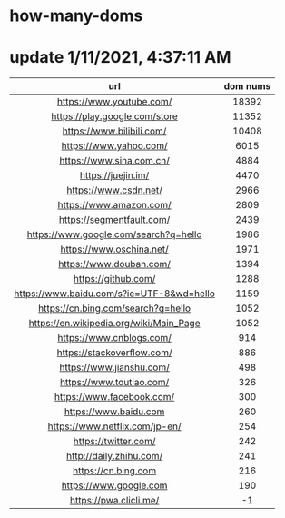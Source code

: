 # how-many-doms

# update 1/11/2021, 4:37:11 AM

url | dom nums
:-: | :-:
https://www.youtube.com/ | 18392
https://play.google.com/store | 11352
https://www.bilibili.com/ | 10408
https://www.yahoo.com/ | 6015
https://www.sina.com.cn/ | 4884
https://juejin.im/ | 4470
https://www.csdn.net/ | 2966
https://www.amazon.com/ | 2809
https://segmentfault.com/ | 2439
https://www.google.com/search?q=hello | 1986
https://www.oschina.net/ | 1971
https://www.douban.com/ | 1394
https://github.com/ | 1288
https://www.baidu.com/s?ie=UTF-8&wd=hello | 1159
https://cn.bing.com/search?q=hello | 1052
https://en.wikipedia.org/wiki/Main_Page | 1052
https://www.cnblogs.com/ | 914
https://stackoverflow.com/ | 886
https://www.jianshu.com/ | 498
https://www.toutiao.com/ | 326
https://www.facebook.com/ | 300
https://www.baidu.com | 260
https://www.netflix.com/jp-en/ | 254
https://twitter.com/ | 242
http://daily.zhihu.com/ | 241
https://cn.bing.com | 216
https://www.google.com | 190
https://pwa.clicli.me/ | -1
